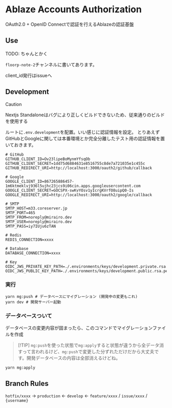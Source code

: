 # Ablaze Accounts Authorization

OAuth2.0 + OpenID Connectで認証を行えるAblazeの認証基盤

## Use

TODO: ちゃんとかく

`floorp-note-2`チャンネルに書いてあります。

client_id発行はissueへ

## Development

> [!CAUTION]
> Nextjs Standaloneはバグにより正しくビルドできないため、従来通りのビルドを使用する

ルートに`.env.development`を配置。いい感じに認証情報を設定。
とりあえずGitHubとGoogleに関しては本番環境とか完全分離したテスト用の認証情報を置いておきます。

```
# GitHub
GITHUB_CLIENT_ID=Ov23lipeBoMynmYfsqOb
GITHUB_CLIENT_SECRET=1dd75d6884631e8516755c8de7a721035e1c455c
GITHUB_REDIRECT_URI=http://localhost:3000/oauth2/github/callback

# Google
GOOGLE_CLIENT_ID=867265886457-1m6ktmeklvj936l5ujhc23jcs9i06cin.apps.googleusercontent.com
GOOGLE_CLIENT_SECRET=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
GOOGLE_REDIRECT_URI=http://localhost:3000/oauth2/google/callback

# SMTP
SMTP_HOST=m33.coreserver.jp
SMTP_PORT=465
SMTP_FROM=noreply@mirairo.dev
SMTP_USER=noreply@mirairo.dev
SMTP_PASS=iy7IUju6zTAN

# Redis
REDIS_CONNECTION=xxxx

# Database
DATABASE_CONNECTION=xxxx

# Key
OIDC_JWS_PRIVATE_KEY_PATH=./.environments/keys/development.private.rsa.pem
OIDC_JWS_PUBLIC_KEY_PATH=./.environments/keys/development.public.rsa.pem

```

### 実行

```
yarn mg:push # データベースにマイグレーション (開発中の変更もこれ)
yarn dev # 開発サーバー起動
```

### データベースついて

データベースの変更内容が固まったら、このコマンドでマイグレーションファイルを作成

>  [!TIP]
> `mg:push`を使った状態で`mg:apply`すると状態が違うから全データ消すって言われるけど、`mg:push`で変更した分ずれただけだから大丈夫です。開発データベースの内容は全部消えるけどね。

```
yarn mg:apply
```

## Branch Rules

`hotfix/xxxx` -> `production` <- `develop` <- `feature/xxxx` / `issue/xxxx` / `{username}`
